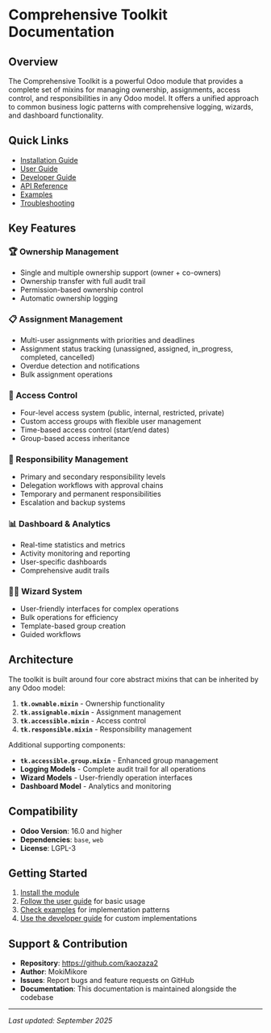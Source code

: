 # Comprehensive Toolkit Documentation

## Overview

The Comprehensive Toolkit is a powerful Odoo module that provides a complete set of mixins for managing ownership, assignments, access control, and responsibilities in any Odoo model. It offers a unified approach to common business logic patterns with comprehensive logging, wizards, and dashboard functionality.

## Quick Links

- [Installation Guide](installation.md)
- [User Guide](user-guide.md)
- [Developer Guide](developer-guide.md)
- [API Reference](api-reference.md)
- [Examples](examples.md)
- [Troubleshooting](troubleshooting.md)

## Key Features

### 🏆 Ownership Management
- Single and multiple ownership support (owner + co-owners)
- Ownership transfer with full audit trail
- Permission-based ownership control
- Automatic ownership logging

### 📋 Assignment Management
- Multi-user assignments with priorities and deadlines
- Assignment status tracking (unassigned, assigned, in_progress, completed, cancelled)
- Overdue detection and notifications
- Bulk assignment operations

### 🔐 Access Control
- Four-level access system (public, internal, restricted, private)
- Custom access groups with flexible user management
- Time-based access control (start/end dates)
- Group-based access inheritance

### 👥 Responsibility Management
- Primary and secondary responsibility levels
- Delegation workflows with approval chains
- Temporary and permanent responsibilities
- Escalation and backup systems

### 📊 Dashboard & Analytics
- Real-time statistics and metrics
- Activity monitoring and reporting
- User-specific dashboards
- Comprehensive audit trails

### 🧙‍♂️ Wizard System
- User-friendly interfaces for complex operations
- Bulk operations for efficiency
- Template-based group creation
- Guided workflows

## Architecture

The toolkit is built around four core abstract mixins that can be inherited by any Odoo model:

1. **`tk.ownable.mixin`** - Ownership functionality
2. **`tk.assignable.mixin`** - Assignment management
3. **`tk.accessible.mixin`** - Access control
4. **`tk.responsible.mixin`** - Responsibility management

Additional supporting components:

- **`tk.accessible.group.mixin`** - Enhanced group management
- **Logging Models** - Complete audit trail for all operations
- **Wizard Models** - User-friendly operation interfaces
- **Dashboard Model** - Analytics and monitoring

## Compatibility

- **Odoo Version**: 16.0 and higher
- **Dependencies**: `base`, `web`
- **License**: LGPL-3

## Getting Started

1. [Install the module](installation.md)
2. [Follow the user guide](user-guide.md) for basic usage
3. [Check examples](examples.md) for implementation patterns
4. [Use the developer guide](developer-guide.md) for custom implementations

## Support & Contribution

- **Repository**: https://github.com/kaozaza2
- **Author**: MokiMikore
- **Issues**: Report bugs and feature requests on GitHub
- **Documentation**: This documentation is maintained alongside the codebase

---

*Last updated: September 2025*
